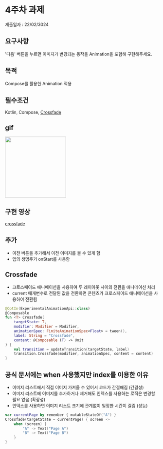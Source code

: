 # 4주차 과제
제출일자 : 22/02/3024

## 요구사항
'다음' 버튼을 누르면 이미지가 변경되는 동작을 Animation을 포함해 구현해주세요.

## 목적
Compose를 활용한 Animation 적용

## 필수조건
Kotlin, Compose, [Crossfade](https://developer.android.com/jetpack/compose/animation?hl=ko#crossfade)

## gif
<img src="https://github.com/vmkmym/android-templates/assets/71699054/a745fc50-fb12-4323-b19d-39c6b69fe864" width="200" />

## 구현 영상
[crossfade](https://github.com/vmkmym/android-templates/assets/71699054/6dac17da-b7e9-43d3-952c-ea0a1245c625)

## 추가
- 이전 버튼을 추가해서 이전 이미지를 볼 수 있게 함
- 앱의 생명주기 onStart를 사용함

## Crossfade
- 크로스페이드 애니메이션을 사용하여 두 레이아웃 사이의 전환을 애니메이션 처리
- current 매개변수로 전달된 값을 전환하면 콘텐츠가 크로스페이드 애니메이션을 사용하여 전환됨

```Kotlin
@OptIn(ExperimentalAnimationApi::class)
@Composable
fun <T> Crossfade(
    targetState: T,
    modifier: Modifier = Modifier,
    animationSpec: FiniteAnimationSpec<Float> = tween(),
    label: String = "Crossfade",
    content: @Composable (T) -> Unit
) {
    val transition = updateTransition(targetState, label)
    transition.Crossfade(modifier, animationSpec, content = content)
}
```

## 공식 문서에는 when 사용했지만 index를 이용한 이유
- 이미지 리스트에서 직접 이미지 가져올 수 있어서 코드가 간결해짐 (간결성)
- 이미지 리스트에 이미지를 추가하거나 제거해도 인덱스를 사용하는 로직은 변경할 필요 없음 (확장성)
- 인덱스를 사용하면 이미지 리스트 크기에 관계없이 일정한 시간이 걸림 (성능)
```Kotlin
var currentPage by remember { mutableStateOf("A") }
Crossfade(targetState = currentPage) { screen ->
    when (screen) {
        "A" -> Text("Page A")
        "B" -> Text("Page B")
    }
}
```

